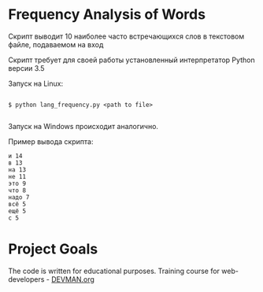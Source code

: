 # Frequency Analysis of Words

Скрипт выводит 10 наиболее часто встречающихся слов в текстовом файле, подаваемом на вход



Скрипт требует для своей работы установленный интерпретатор Python версии 3.5

Запуск на Linux:

```#!bash

$ python lang_frequency.py <path to file>


```
Запуск на Windows происходит аналогично.

Пример вывода скрипта:

```
и 14
в 13
на 13
не 11
это 9
что 8
надо 7
всё 5
ещё 5
с 5

```

# Project Goals

The code is written for educational purposes. Training course for web-developers - [DEVMAN.org](https://devman.org)
